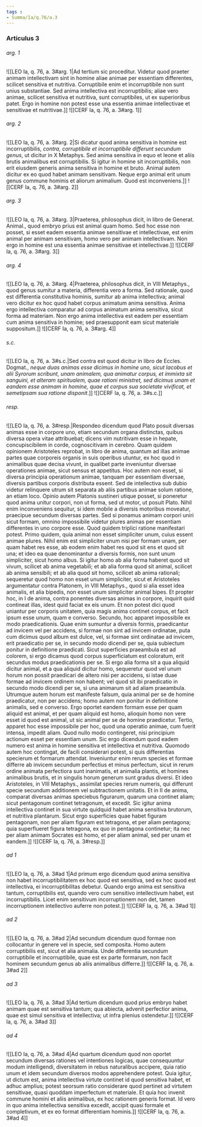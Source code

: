 ```yaml
---
tags : 
- Summa/Ia/q.76/a.3
---
```


### Articulus 3

###### arg. 1
![[LEO Ia, q. 76, a. 3#arg. 1|Ad tertium sic proceditur. Videtur quod praeter animam intellectivam sint in homine aliae animae per essentiam differentes, scilicet sensitiva et nutritiva. Corruptibile enim et incorruptibile non sunt unius substantiae. Sed anima intellectiva est incorruptibilis; aliae vero animae, scilicet sensitiva et nutritiva, sunt corruptibiles, ut ex superioribus patet. Ergo in homine non potest esse una essentia animae intellectivae et sensitivae et nutritivae.]]
![[CERF Ia, q. 76, a. 3#arg. 1]]

###### arg. 2
![[LEO Ia, q. 76, a. 3#arg. 2|Si dicatur quod anima sensitiva in homine est incorruptibilis, *contra, corruptibile et incorruptibile differunt secundum genus*, ut dicitur in X Metaphys. Sed anima sensitiva in equo et leone et aliis brutis animalibus est corruptibilis. Si igitur in homine sit incorruptibilis, non erit eiusdem generis anima sensitiva in homine et bruto. Animal autem dicitur ex eo quod habet animam sensitivam. Neque ergo animal erit unum genus commune hominis et aliorum animalium. Quod est inconveniens.]]
![[CERF Ia, q. 76, a. 3#arg. 2]]

###### arg. 3
![[LEO Ia, q. 76, a. 3#arg. 3|Praeterea, philosophus dicit, in libro de Generat. Animal., quod embryo prius est animal quam homo. Sed hoc esse non posset, si esset eadem essentia animae sensitivae et intellectivae, est enim animal per animam sensitivam, homo vero per animam intellectivam. Non ergo in homine est una essentia animae sensitivae et intellectivae.]]
![[CERF Ia, q. 76, a. 3#arg. 3]]

###### arg. 4
![[LEO Ia, q. 76, a. 3#arg. 4|Praeterea, philosophus dicit, in VIII Metaphys., quod genus sumitur a materia, differentia vero a forma. Sed rationale, quod est differentia constitutiva hominis, sumitur ab anima intellectiva; animal vero dicitur ex hoc quod habet corpus animatum anima sensitiva. Anima ergo intellectiva comparatur ad corpus animatum anima sensitiva, sicut forma ad materiam. Non ergo anima intellectiva est eadem per essentiam cum anima sensitiva in homine; sed praesupponit eam sicut materiale suppositum.]]
![[CERF Ia, q. 76, a. 3#arg. 4]]

###### s.c.
![[LEO Ia, q. 76, a. 3#s.c.|Sed contra est quod dicitur in libro de Eccles. Dogmat., *neque duas animas esse dicimus in homine uno, sicut Iacobus et alii Syrorum scribunt, unam animalem, qua animatur corpus, et immixta sit sanguini, et alteram spiritualem, quae rationi ministret, sed dicimus unam et eandem esse animam in homine, quae et corpus sua societate vivificat, et semetipsam sua ratione disponit*.]]
![[CERF Ia, q. 76, a. 3#s.c.]]

###### resp.
![[LEO Ia, q. 76, a. 3#resp.|Respondeo dicendum quod Plato posuit diversas animas esse in corpore uno, etiam secundum organa distinctas, quibus diversa opera vitae attribuebat; dicens vim nutritivam esse in hepate, concupiscibilem in corde, cognoscitivam in cerebro. Quam quidem opinionem Aristoteles reprobat, in libro de anima, quantum ad illas animae partes quae corporeis organis in suis operibus utuntur, ex hoc quod in animalibus quae decisa vivunt, in qualibet parte inveniuntur diversae operationes animae, sicut sensus et appetitus. Hoc autem non esset, si diversa principia operationum animae, tanquam per essentiam diversae, diversis partibus corporis distributa essent. Sed de intellectiva sub dubio videtur relinquere utrum sit separata ab aliis partibus animae solum ratione, an etiam loco. Opinio autem Platonis sustineri utique posset, si poneretur quod anima unitur corpori, non ut forma, sed ut motor, ut posuit Plato. Nihil enim inconveniens sequitur, si idem mobile a diversis motoribus moveatur, praecipue secundum diversas partes. Sed si ponamus animam corpori uniri sicut formam, omnino impossibile videtur plures animas per essentiam differentes in uno corpore esse. Quod quidem triplici ratione manifestari potest. Primo quidem, quia animal non esset simpliciter unum, cuius essent animae plures. Nihil enim est simpliciter unum nisi per formam unam, per quam habet res esse, ab eodem enim habet res quod sit ens et quod sit una; et ideo ea quae denominantur a diversis formis, non sunt unum simpliciter, sicut homo albus. Si igitur homo ab alia forma haberet quod sit vivum, scilicet ab anima vegetabili; et ab alia forma quod sit animal, scilicet ab anima sensibili; et ab alia quod sit homo, scilicet ab anima rationali; sequeretur quod homo non esset unum simpliciter, sicut et Aristoteles argumentatur contra Platonem, in VIII Metaphys., quod si alia esset idea animalis, et alia bipedis, non esset unum simpliciter animal bipes. Et propter hoc, in I de anima, contra ponentes diversas animas in corpore, inquirit quid contineat illas, idest quid faciat ex eis unum. Et non potest dici quod uniantur per corporis unitatem, quia magis anima continet corpus, et facit ipsum esse unum, quam e converso. Secundo, hoc apparet impossibile ex modo praedicationis. Quae enim sumuntur a diversis formis, praedicantur ad invicem vel per accidens, si formae non sint ad invicem ordinatae, puta cum dicimus quod album est dulce, vel, si formae sint ordinatae ad invicem, erit praedicatio per se, in secundo modo dicendi per se, quia subiectum ponitur in definitione praedicati. Sicut superficies praeambula est ad colorem, si ergo dicamus quod corpus superficiatum est coloratum, erit secundus modus praedicationis per se. Si ergo alia forma sit a qua aliquid dicitur animal, et a qua aliquid dicitur homo, sequeretur quod vel unum horum non possit praedicari de altero nisi per accidens, si istae duae formae ad invicem ordinem non habent; vel quod sit ibi praedicatio in secundo modo dicendi per se, si una animarum sit ad aliam praeambula. Utrumque autem horum est manifeste falsum, quia animal per se de homine praedicatur, non per accidens; homo autem non ponitur in definitione animalis, sed e converso. Ergo oportet eandem formam esse per quam aliquid est animal, et per quam aliquid est homo, alioquin homo non vere esset id quod est animal, ut sic animal per se de homine praedicetur. Tertio, apparet hoc esse impossibile per hoc, quod una operatio animae, cum fuerit intensa, impedit aliam. Quod nullo modo contingeret, nisi principium actionum esset per essentiam unum. Sic ergo dicendum quod eadem numero est anima in homine sensitiva et intellectiva et nutritiva. Quomodo autem hoc contingat, de facili considerari potest, si quis differentias specierum et formarum attendat. Inveniuntur enim rerum species et formae differre ab invicem secundum perfectius et minus perfectum, sicut in rerum ordine animata perfectiora sunt inanimatis, et animalia plantis, et homines animalibus brutis, et in singulis horum generum sunt gradus diversi. Et ideo Aristoteles, in VIII Metaphys., assimilat species rerum numeris, qui differunt specie secundum additionem vel subtractionem unitatis. Et in II de anima, comparat diversas animas speciebus figurarum, quarum una continet aliam; sicut pentagonum continet tetragonum, et excedit. Sic igitur anima intellectiva continet in sua virtute quidquid habet anima sensitiva brutorum, et nutritiva plantarum. Sicut ergo superficies quae habet figuram pentagonam, non per aliam figuram est tetragona, et per aliam pentagona; quia superflueret figura tetragona, ex quo in pentagona continetur; ita nec per aliam animam Socrates est homo, et per aliam animal, sed per unam et eandem.]]
![[CERF Ia, q. 76, a. 3#resp.]]

###### ad 1
![[LEO Ia, q. 76, a. 3#ad 1|Ad primum ergo dicendum quod anima sensitiva non habet incorruptibilitatem ex hoc quod est sensitiva, sed ex hoc quod est intellectiva, ei incorruptibilitas debetur. Quando ergo anima est sensitiva tantum, corruptibilis est, quando vero cum sensitivo intellectivum habet, est incorruptibilis. Licet enim sensitivum incorruptionem non det, tamen incorruptionem intellectivo auferre non potest.]]
![[CERF Ia, q. 76, a. 3#ad 1]]

###### ad 2
![[LEO Ia, q. 76, a. 3#ad 2|Ad secundum dicendum quod formae non collocantur in genere vel in specie, sed composita. Homo autem corruptibilis est, sicut et alia animalia. Unde differentia secundum corruptibile et incorruptibile, quae est ex parte formarum, non facit hominem secundum genus ab aliis animalibus differre.]]
![[CERF Ia, q. 76, a. 3#ad 2]]

###### ad 3
![[LEO Ia, q. 76, a. 3#ad 3|Ad tertium dicendum quod prius embryo habet animam quae est sensitiva tantum; qua abiecta, advenit perfectior anima, quae est simul sensitiva et intellectiva; ut infra plenius ostendetur.]]
![[CERF Ia, q. 76, a. 3#ad 3]]

###### ad 4
![[LEO Ia, q. 76, a. 3#ad 4|Ad quartum dicendum quod non oportet secundum diversas rationes vel intentiones logicas, quae consequuntur modum intelligendi, diversitatem in rebus naturalibus accipere, quia ratio unum et idem secundum diversos modos apprehendere potest. Quia igitur, ut dictum est, anima intellectiva virtute continet id quod sensitiva habet, et adhuc amplius; potest seorsum ratio considerare quod pertinet ad virtutem sensitivae, quasi quoddam imperfectum et materiale. Et quia hoc invenit commune homini et aliis animalibus, ex hoc rationem generis format. Id vero in quo anima intellectiva sensitiva excedit, accipit quasi formale et completivum, et ex eo format differentiam hominis.]]
![[CERF Ia, q. 76, a. 3#ad 4]]

